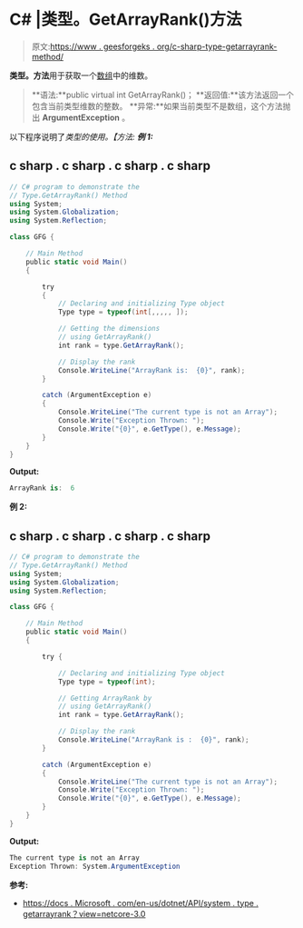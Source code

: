 # C# |类型。GetArrayRank()方法

> 原文:[https://www . geesforgeks . org/c-sharp-type-getarrayrank-method/](https://www.geeksforgeeks.org/c-sharp-type-getarrayrank-method/)

**类型。方法**用于获取一个[数组](https://www.geeksforgeeks.org/c-sharp-arrays/)中的维数。

> **语法:**public virtual int GetArrayRank()；
> **返回值:**该方法返回一个包含当前类型维数的整数。
> **异常:**如果当前类型不是数组，这个方法抛出 **ArgumentException** 。

以下程序说明了*类型的使用。【方法:
**例 1:*** 

## c sharp . c sharp . c sharp . c sharp

```cs
// C# program to demonstrate the
// Type.GetArrayRank() Method
using System;
using System.Globalization;
using System.Reflection;

class GFG {

    // Main Method
    public static void Main()
    {

        try
        {
            // Declaring and initializing Type object
            Type type = typeof(int[,,,,, ]);

            // Getting the dimensions
            // using GetArrayRank()
            int rank = type.GetArrayRank();

            // Display the rank
            Console.WriteLine("ArrayRank is:  {0}", rank);
        }

        catch (ArgumentException e)
        {
            Console.WriteLine("The current type is not an Array");
            Console.Write("Exception Thrown: ");
            Console.Write("{0}", e.GetType(), e.Message);
        }
    }
}
```

**Output:** 

```cs
ArrayRank is:  6
```

**例 2:**

## c sharp . c sharp . c sharp . c sharp

```cs
// C# program to demonstrate the
// Type.GetArrayRank() Method
using System;
using System.Globalization;
using System.Reflection;

class GFG {

    // Main Method
    public static void Main()
    {

        try {

            // Declaring and initializing Type object
            Type type = typeof(int);

            // Getting ArrayRank by
            // using GetArrayRank()
            int rank = type.GetArrayRank();

            // Display the rank
            Console.WriteLine("ArrayRank is :  {0}", rank);
        }

        catch (ArgumentException e)
        {
            Console.WriteLine("The current type is not an Array");
            Console.Write("Exception Thrown: ");
            Console.Write("{0}", e.GetType(), e.Message);
        }
    }
}
```

**Output:** 

```cs
The current type is not an Array
Exception Thrown: System.ArgumentException
```

**参考:**

*   [https://docs . Microsoft . com/en-us/dotnet/API/system . type . getarrayrank？view=netcore-3.0](https://docs.microsoft.com/en-us/dotnet/api/system.type.getarrayrank?view=netcore-3.0)